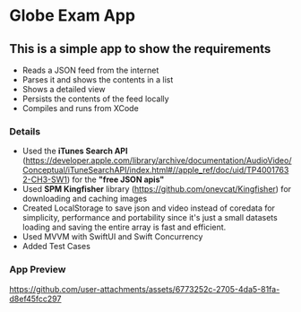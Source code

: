 # Globe Exam App

## This is a simple app to show the requirements
- Reads a JSON feed from the internet
- Parses it and shows the contents in a list
- Shows a detailed view
- Persists the contents of the feed locally
- Compiles and runs from XCode

### Details
- Used the **iTunes Search API** (https://developer.apple.com/library/archive/documentation/AudioVideo/Conceptual/iTuneSearchAPI/index.html#//apple_ref/doc/uid/TP40017632-CH3-SW1) for the **"free JSON apis"** 
- Used **SPM Kingfisher** library (https://github.com/onevcat/Kingfisher) for downloading and caching images
- Created LocalStorage to save json and video instead of coredata for simplicity, performance and portability since it's just a small datasets loading and saving the entire array is fast and efficient.
- Used MVVM with SwiftUI and Swift Concurrency
- Added Test Cases

### App Preview

https://github.com/user-attachments/assets/6773252c-2705-4da5-81fa-d8ef45fcc297

